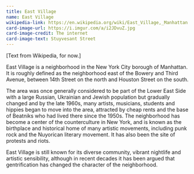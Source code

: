 ```yaml
---
title: East Village
name: East Village
wikipedia-link: https://en.wikipedia.org/wiki/East_Village,_Manhattan
card-image-url: https://i.imgur.com/a/i2JDvuZ.jpg
card-image-credit: The internet
card-image-text: Stuyvesant Street
---
```


[Text from Wikipedia, for now.]

East Village is a neighborhood in the New York City borough of Manhattan. It is roughly defined as the neighborhood east of the Bowery and Third Avenue, between 14th Street on the north and Houston Street on the south.

The area was once generally considered to be part of the Lower East Side with a large Russian, Ukrainian and Jewish population but gradually changed and by the late 1960s, many artists, musicians, students and hippies began to move into the area, attracted by cheap rents and the base of Beatniks who had lived there since the 1950s. The neighborhood has become a center of the counterculture in New York, and is known as the birthplace and historical home of many artistic movements, including punk rock and the Nuyorican literary movement. It has also been the site of protests and riots.

East Village is still known for its diverse community, vibrant nightlife and artistic sensibility, although in recent decades it has been argued that gentrification has changed the character of the neighborhood.
